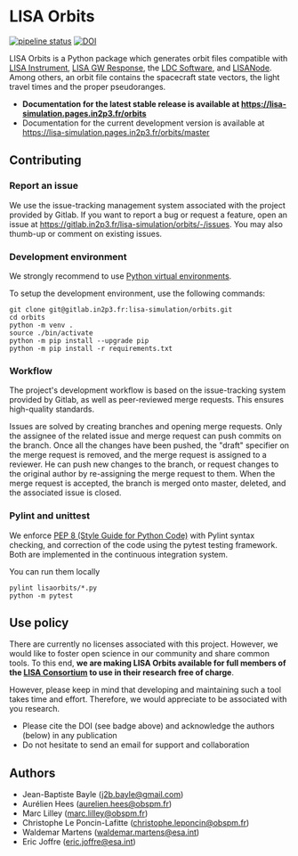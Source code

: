 # LISA Orbits

[![pipeline status](https://gitlab.in2p3.fr/lisa-simulation/orbits/badges/master/pipeline.svg)](https://gitlab.in2p3.fr/lisa-simulation/orbits/-/commits/master)
[![DOI](https://zenodo.org/badge/doi/10.5281/zenodo.6412992.svg)](https://doi.org/10.5281/zenodo.6412992)


LISA Orbits is a Python package which generates orbit files compatible with [LISA Instrument](https://gitlab.in2p3.fr/lisa-simulation/instrument), [LISA GW Response](https://gitlab.in2p3.fr/lisa-simulation/orbits), the [LDC Software](https://lisa-ldc.lal.in2p3.fr/code), and [LISANode](https://gitlab.in2p3.fr/j2b.bayle/LISANode). Among others, an orbit file contains the spacecraft state vectors, the light travel times and the proper pseudoranges.

* **Documentation for the latest stable release is available at <https://lisa-simulation.pages.in2p3.fr/orbits>**
* Documentation for the current development version is available at <https://lisa-simulation.pages.in2p3.fr/orbits/master>

## Contributing

### Report an issue

We use the issue-tracking management system associated with the project provided by Gitlab. If you want to report a bug or request a feature, open an issue at <https://gitlab.in2p3.fr/lisa-simulation/orbits/-/issues>. You may also thumb-up or comment on existing issues.

### Development environment

We strongly recommend to use [Python virtual environments](https://docs.python.org/3/tutorial/venv.html).

To setup the development environment, use the following commands:

```shell
git clone git@gitlab.in2p3.fr:lisa-simulation/orbits.git
cd orbits
python -m venv .
source ./bin/activate
python -m pip install --upgrade pip
python -m pip install -r requirements.txt
```

### Workflow

The project's development workflow is based on the issue-tracking system provided by Gitlab, as well as peer-reviewed merge requests. This ensures high-quality standards.

Issues are solved by creating branches and opening merge requests. Only the assignee of the related issue and merge request can push commits on the branch. Once all the changes have been pushed, the "draft" specifier on the merge request is removed, and the merge request is assigned to a reviewer. He can push new changes to the branch, or request changes to the original author by re-assigning the merge request to them. When the merge request is accepted, the branch is merged onto master, deleted, and the associated issue is closed.

### Pylint and unittest

We enforce [PEP 8 (Style Guide for Python Code)](https://www.python.org/dev/peps/pep-0008/) with Pylint syntax checking, and correction of the code using the pytest testing framework. Both are implemented in the continuous integration system.

You can run them locally

```shell
pylint lisaorbits/*.py
python -m pytest
```

## Use policy

There are currently no licenses associated with this project. However, we would like to foster open science in our community and share common tools. To this end, **we are making LISA Orbits available for full members of the [LISA Consortium](https://www.elisascience.org) to use in their research free of charge**.

However, please keep in mind that developing and maintaining such a tool takes time and effort. Therefore, we would appreciate to be associated with you research.

* Please cite the DOI (see badge above) and acknowledge the authors (below) in any publication
* Do not hesitate to send an email for support and collaboration

## Authors

* Jean-Baptiste Bayle (j2b.bayle@gmail.com)
* Aurélien Hees (aurelien.hees@obspm.fr)
* Marc Lilley (marc.lilley@obspm.fr)
* Christophe Le Poncin-Lafitte (christophe.leponcin@obspm.fr)
* Waldemar Martens (waldemar.martens@esa.int)
* Eric Joffre (eric.joffre@esa.int)
